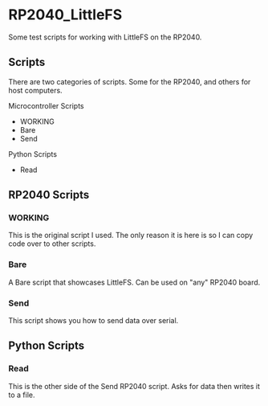 # RP2040_LittleFS
 Some test scripts for working with LittleFS on the RP2040.

## Scripts

There are two categories of scripts. Some for the RP2040, and others for host computers. 

Microcontroller Scripts
- WORKING
- Bare
- Send

Python Scripts
- Read

## RP2040 Scripts

### WORKING 
This is the original script I used. The only reason it is here is so I can copy code over to other scripts.

### Bare
A Bare script that showcases LittleFS. Can be used on "any" RP2040 board.

### Send
This script shows you how to send data over serial.


## Python Scripts

### Read
This is the other side of the Send RP2040 script. Asks for data then writes it to a file.

